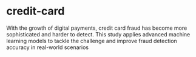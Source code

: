 # credit-card
With the growth of digital payments, credit card fraud has become more sophisticated and harder to detect. This study applies advanced machine learning models to tackle the challenge and improve fraud detection accuracy in real-world scenarios
